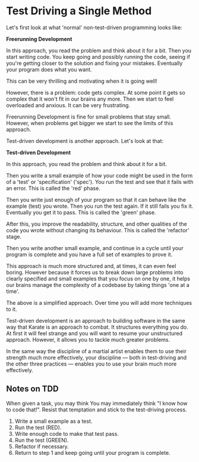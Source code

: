 # Test Driving a Single Method

Let's first look at what 'normal' non-test-driven programming looks like:

 **Freerunning Development**
 
 In this approach, you read the problem and think about it for a bit. Then you
 start writing code. You keep going and possibly running the code, seeing if
 you're getting closer to the solution and fixing your mistakes. Eventually
 your program does what you want.
 
 This can be very thrilling and motivating when it is going well!
 
 However, there is a problem: code gets complex. At some point it gets so
 complex that it won't fit in our brains any more. Then we start to feel
 overloaded and anxious. It can be very frustrating.

Freerunning Development is fine for small problems that stay small. However,
when problems get bigger we start to see the limits of this approach.

Test-driven development is another approach. Let's look at that:

 **Test-driven Development**  
 
 In this approach, you read the problem and think about it for a bit.
 
 Then you write a small example of how your code might be used in the form of a
 'test' or 'specification' ('spec'). You run the test and see that it fails
 with an error. This is called the 'red' phase.
 
 Then you write just enough of your program so that it can behave like the
 example (test) you wrote. Then you run the test again. If it still fails you
 fix it. Eventually you get it to pass. This is called the 'green' phase.
 
 After this, you improve the readability, structure, and other qualities of the
 code you wrote without changing its behaviour. This is called the 'refactor'
 stage.
 
 Then you write another small example, and continue in a cycle until your
 program is complete and you have a full set of examples to prove it.
 
 This approach is much more structured and, at times, it can even feel boring.
 However because it forces us to break down large problems into clearly
 specified and small examples that you focus on one by one, it helps our brains
 manage the complexity of a codebase by taking things 'one at a time'.

The above is a simplified approach. Over time you will add more techniques to
it.

Test-driven development is an approach to building software in the same way that
Karate is an approach to combat. It structures everything you do. At first it
will feel  strange and you will want to resume your unstructured approach.
However, it allows you to tackle much greater problems. 

In the same way the discipline of a martial artist enables them to use their
strength much more effectively, your discipline — both in test-driving and the
other three practices — enables you to use your brain much more effectively.

## Notes on TDD

When given a task, you may think You may immediately think "I know how to code that!". Resist that temptation and stick to the test-driving process.

1. Write a small example as a test.
2. Run the test (RED).
3. Write enough code to make that test pass.
4. Run the test (GREEN).
5. Refactor if necessary.
6. Return to step 1 and keep going until your program is complete.
